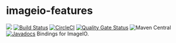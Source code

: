 # imageio-features

![](https://github.com/jinahya/imageio-features/workflows/Java%20CI/badge.svg)
[![Build Status](https://travis-ci.org/jinahya/imageio-features.svg?branch=develop)](https://travis-ci.org/jinahya/imageio-features)
[![CircleCI](https://circleci.com/gh/jinahya/imageio-features/tree/develop.svg?style=svg)](https://circleci.com/gh/jinahya/imageio-features/tree/develop)
[![Quality Gate Status](https://sonarcloud.io/api/project_badges/measure?project=com.github.jinahya%3Aimageio-features&metric=alert_status)](https://sonarcloud.io/dashboard?id=com.github.jinahya%3Aimageio-features)
![Maven Central](https://img.shields.io/maven-central/v/com.github.jinahya/imageio-features)
[![Javadocs](https://javadoc.io/badge/com.github.jinahya/imageio-features.svg)](https://javadoc.io/doc/com.github.jinahya/imageio-features)
Bindings for ImageIO.

